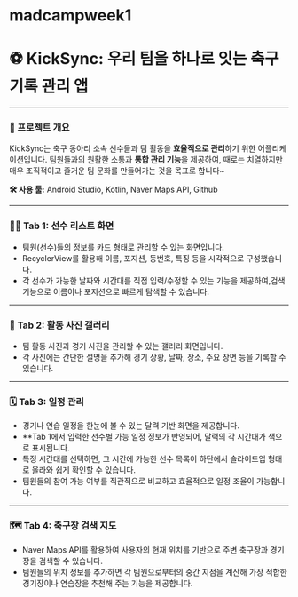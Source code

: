 # madcampweek1
# ⚽ KickSync: 우리 팀을 하나로 잇는 축구 기록 관리 앱

---

### 📌 프로젝트 개요

KickSync는 축구 동아리 소속 선수들과 팀 활동을 **효율적으로 관리**하기 위한 어플리케이션입니다.
팀원들과의 원활한 소통과 **통합 관리 기능**을 제공하여, 때로는 치열하지만 매우 조직적이고 즐거운 팀 문화를 만들어가는 것을 목표로 합니다\~

**🛠️ 사용 툴:** Android Studio, Kotlin, Naver Maps API, Github

---

### 🏃‍♂️ **Tab 1: 선수 리스트 화면**

* 팀원(선수)들의 정보를 카드 형태로 관리할 수 있는 화면입니다.
* RecyclerView를 활용해 이름, 포지션, 등번호, 특징 등을 시각적으로 구성했습니다.
* 각 선수가 가능한 날짜와 시간대를 직접 입력/수정할 수 있는 기능을 제공하여,검색 기능으로 이름이나 포지션으로 빠르게 탐색할 수 있습니다.

---

### 📸 **Tab 2: 활동 사진 갤러리**

* 팀 활동 사진과 경기 사진을 관리할 수 있는 갤러리 화면입니다.
* 각 사진에는 간단한 설명을 추가해 경기 상황, 날짜, 장소, 주요 장면 등을 기록할 수 있습니다.

---

### 🗓️ **Tab 3: 일정 관리**

* 경기나 연습 일정을 한눈에 볼 수 있는 달력 기반 화면을 제공합니다.
* **Tab 1에서 입력한 선수별 가능 일정 정보가 반영되어, 달력의 각 시간대가 색으로 표시됩니다.
* 특정 시간대를 선택하면, 그 시간에 가능한 선수 목록이 하단에서 슬라이드업 형태로 올라와 쉽게 확인할 수 있습니다.
* 팀원들의 참여 가능 여부를 직관적으로 비교하고 효율적으로 일정 조율이 가능합니다.

---

### 🗺️ **Tab 4: 축구장 검색 지도**

* Naver Maps API를 활용하여 사용자의 현재 위치를 기반으로 주변 축구장과 경기장을 검색할 수 있습니다.
* 팀원들의 위치 정보를 추가하면 각 팀원으로부터의 중간 지점을 계산해 가장 적합한 경기장이나 연습장을 추천해 주는 기능을 제공합니다.

